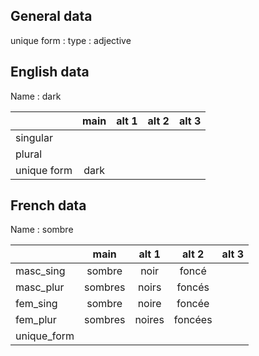 ## General data

unique form :
type : adjective

## English data

Name : dark

|             | main | alt 1 | alt 2 | alt 3 |
| :---------- | :--: | :---: | :---: | ----- |
| singular    |      |       |       |       |
| plural      |      |       |       |       |
| unique form | dark |       |       |       |

## French data

Name : sombre

|             |  main   | alt 1  |  alt 2  | alt 3 |
| :---------- | :-----: | :----: | :-----: | :---: |
| masc_sing   | sombre  |  noir  |  foncé  |       |
| masc_plur   | sombres | noirs  | foncés  |       |
| fem_sing    | sombre  | noire  | foncée  |       |
| fem_plur    | sombres | noires | foncées |       |
| unique_form |         |        |         |       |


